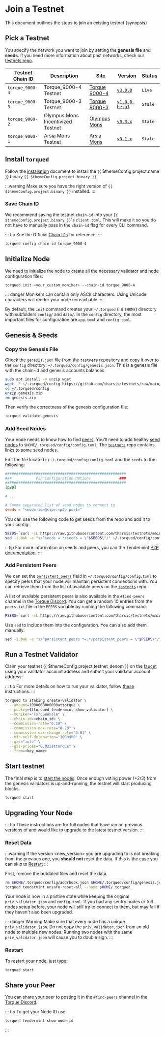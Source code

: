 <!--
order: 4
-->

# Join a Testnet

This document outlines the steps to join an existing testnet {synopsis}

## Pick a Testnet

You specify the network you want to join by setting the **genesis file** and **seeds**. If you need more information about past networks, check our [testnets repo](https://github.com/tharsis/testnets).

| Testnet Chain ID | Description                       | Site                                                                       | Version                                                                      | Status  |
| ---------------- | --------------------------------- | -------------------------------------------------------------------------- | ---------------------------------------------------------------------------- | ------- |
| `torque_9000-4`   | Torque_9000-4 Testnet              | [Torque 9000-4](https://github.com/tharsis/testnets/tree/main/torque_9000-4) | [`v3.0.0`](https://github.com/olegtropinin/torque/releases/tag/v3.0.0)             | `Live`  |
| `torque_9000-3`   | Torque_9000-3 Testnet              | [Torque 9000-3](https://github.com/tharsis/testnets/tree/main/torque_9000-3) | [`v1.0.0-beta1`](https://github.com/olegtropinin/torque/releases/tag/v1.0.0-beta1) | `Stale` |
| `torque_9000-2`   | Olympus Mons Incentivized Testnet | [Olympus Mons](https://github.com/tharsis/testnets/tree/main/olympus_mons) | [`v0.3.x`](https://github.com/olegtropinin/torque/releases)                        | `Stale` |
| `torque_9000-1`   | Arsia Mons Testnet                | [Arsia Mons](https://github.com/tharsis/testnets/tree/main/arsia_mons)     | [`v0.1.x`](https://github.com/olegtropinin/torque/releases)                        | `Stale` |

## Install `torqued`

Follow the [installation](./../users/quickstart/installation) document to install the {{ $themeConfig.project.name }} binary `{{ $themeConfig.project.binary }}`.

:::warning
Make sure you have the right version of `{{ $themeConfig.project.binary }}` installed.
:::

### Save Chain ID

We recommend saving the testnet `chain-id` into your `{{ $themeConfig.project.binary }}`'s `client.toml`. This will make it so you do not have to manually pass in the `chain-id` flag for every CLI command.

::: tip
See the Official [Chain IDs](./../users/technical_concepts/chain_id#official-chain-ids) for reference.
:::

```bash
torqued config chain-id torque_9000-4
```

## Initialize Node

We need to initialize the node to create all the necessary validator and node configuration files:

```bash
torqued init <your_custom_moniker> --chain-id torque_9000-4
```

::: danger
Monikers can contain only ASCII characters. Using Unicode characters will render your node unreachable.
:::

By default, the `init` command creates your `~/.torqued` (i.e `$HOME`) directory with subfolders `config/` and `data/`.
In the `config` directory, the most important files for configuration are `app.toml` and `config.toml`.

## Genesis & Seeds

### Copy the Genesis File

Check the `genesis.json` file from the [`testnets`](https://github.com/tharsis/testnets) repository and copy it over to the `config` directory: `~/.torqued/config/genesis.json`. This is a genesis file with the chain-id and genesis accounts balances.

```bash
sudo apt install -y unzip wget
wget -P ~/.torqued/config https://github.com/tharsis/testnets/raw/main/torque_9000-4/genesis.zip
cd ~/.torqued/config
unzip genesis.zip
rm genesis.zip
```

Then verify the correctness of the genesis configuration file:

```bash
torqued validate-genesis
```

### Add Seed Nodes

Your node needs to know how to find [peers](https://docs.tendermint.com/master/tendermint-core/using-tendermint.html#peers). You'll need to add healthy [seed nodes](https://docs.tendermint.com/master/tendermint-core/using-tendermint.html#seed) to `$HOME/.torqued/config/config.toml`. The [`testnets`](https://github.com/tharsis/testnets) repo contains links to some seed nodes.

Edit the file located in `~/.torqued/config/config.toml` and the `seeds` to the following:

```toml
#######################################################
###           P2P Configuration Options             ###
#######################################################
[p2p]

# ...

# Comma separated list of seed nodes to connect to
seeds = "<node-id>@<ip>:<p2p port>"
```

You can use the following code to get seeds from the repo and add it to your config:

```bash
SEEDS=`curl -sL https://raw.githubusercontent.com/tharsis/testnets/main/torque_9000-4/seeds.txt | awk '{print $1}' | paste -s -d, -`
sed -i.bak -e "s/^seeds =.*/seeds = \"$SEEDS\"/" ~/.torqued/config/config.toml
```

:::tip
For more information on seeds and peers, you can the Tendermint [P2P documentation](https://docs.tendermint.com/master/spec/p2p/peer.html).
:::

### Add Persistent Peers

We can set the [`persistent_peers`](https://docs.tendermint.com/master/tendermint-core/using-tendermint.html#persistent-peer) field in `~/.torqued/config/config.toml` to specify peers that your node will maintain persistent connections with. You can retrieve them from the list of
available peers on the [`testnets`](https://github.com/tharsis/testnets) repo.

A list of available persistent peers is also available in the `#find-peers` channel in the [Torque Discord](https://discord.gg/torque). You can get a random 10 entries from the `peers.txt` file in the `PEERS` variable by running the following command:

```bash
PEERS=`curl -sL https://raw.githubusercontent.com/tharsis/testnets/main/torque_9000-4/peers.txt | sort -R | head -n 10 | awk '{print $1}' | paste -s -d, -`
```

Use `sed` to include them into the configuration. You can also add them manually:

```bash
sed -i.bak -e "s/^persistent_peers *=.*/persistent_peers = \"$PEERS\"/" ~/.torqued/config/config.toml
```

## Run a Testnet Validator

Claim your testnet {{ $themeConfig.project.testnet_denom }} on the [faucet](./../developers/faucet.md) using your validator account address and submit your validator account address:

::: tip
For more details on how to run your validator, follow [these](./setup/run_validator.md) instructions.
:::

```bash
torqued tx staking create-validator \
  --amount=1000000000000attorque \
  --pubkey=$(torqued tendermint show-validator) \
  --moniker="TorqueWhale" \
  --chain-id=<chain_id> \
  --commission-rate="0.10" \
  --commission-max-rate="0.20" \
  --commission-max-change-rate="0.01" \
  --min-self-delegation="1000000" \
  --gas="auto" \
  --gas-prices="0.025attorque" \
  --from=<key_name>
```

## Start testnet

The final step is to [start the nodes](./../users/quickstart/run_node#start-node). Once enough voting power (+2/3) from the genesis validators is up-and-running, the testnet will start producing blocks.

```bash
torqued start
```

## Upgrading Your Node

::: tip
These instructions are for full nodes that have ran on previous versions of and would like to upgrade to the latest testnet version.
:::

### Reset Data

:::warning
If the version <new_version> you are upgrading to is not breaking from the previous one, you **should not** reset the data. If this is the case you can skip to [Restart](#restart)
:::

First, remove the outdated files and reset the data.

```bash
rm $HOME/.torqued/config/addrbook.json $HOME/.torqued/config/genesis.json
torqued tendermint unsafe-reset-all --home $HOME/.torqued
```

Your node is now in a pristine state while keeping the original `priv_validator.json` and `config.toml`. If you had any sentry nodes or full nodes setup before,
your node will still try to connect to them, but may fail if they haven't also
been upgraded.

::: danger Warning
Make sure that every node has a unique `priv_validator.json`. Do not copy the `priv_validator.json` from an old node to multiple new nodes. Running two nodes with the same `priv_validator.json` will cause you to double sign.
:::

### Restart

To restart your node, just type:

```bash
torqued start
```

## Share your Peer

You can share your peer to posting it in the `#find-peers` channel in the [Torque Discord](https://discord.gg/torque).

::: tip
To get your Node ID use

```bash
torqued tendermint show-node-id
```

:::

